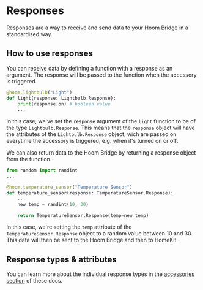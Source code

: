 # Responses

Responses are a way to receive and send data to your Hoom Bridge in a standardised way.


## How to use responses

You can receive data by defining a function with a response as an argument. The response will be passed to the function when the accessory is triggered.

```python
@hoom.lightbulb("Light")
def light(response: Lightbulb.Response):
    print(response.on) # boolean value
    ...
```

In this case, we've set the `response` argument of the `light` function to be of the type `Lightbulb.Response`. This means that the `response` object will have the attributes of the `Lightbulb.Response` object, wich are passed on everytime the accessory is triggered, e.g. when it's turned on or off.

We can also return data to the Hoom Bridge by returning a response object from the function.

```python
from random import randint
...

@hoom.temperature_sensor("Temperature Sensor")
def temperature_sensor(response: TemperatureSensor.Response):
    ...
    new_temp = randint(10, 30)

    return TemperatureSensor.Response(temp=new_temp)
```

In this case, we're setting the `temp` attribute of the `TemperatureSensor.Response` object to a random value between 10 and 30. This data will then be sent to the Hoom Bridge and then to HomeKit.


## Response types & attributes

You can learn more about the individual response types in the [accessories section](/docs/basics/accessories/) of these docs.